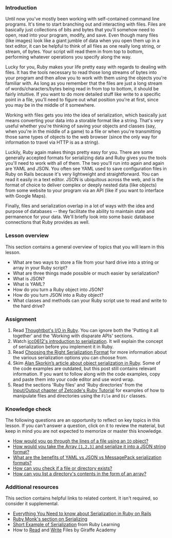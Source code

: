 ### Introduction

Until now you've mostly been working with self-contained command line programs.  It's time to start branching out and interacting with files.  Files are basically just collections of bits and bytes that you'll somehow need to open, read into your program, modify, and save.  Even though many files (like images) look like a giant jumble of data when you open them up in a text editor, it can be helpful to think of all files as one really long string, or stream, of bytes.  Your script will read them in from top to bottom, performing whatever operations you specify along the way.

Lucky for you, Ruby makes your life pretty easy with regards to dealing with files.  It has the tools necessary to read those long streams of bytes into your program and then allow you to work with them using the objects you're familiar with.  As long as you remember that the files are just a long stream of words/characters/bytes being read in from top to bottom, it should be fairly intuitive.  If you want to do more detailed stuff like write to a specific point in a file, you'll need to figure out what position you're at first, since you may be in the middle of it somewhere.

Working with files gets you into the idea of serialization, which basically just means converting your data into a storable format like a string.  That's very useful whether you're thinking of saving your objects and classes (say, when you're in the middle of a game) to a file or when you're transmitting those same types of objects to the web browser (since the only way for information to travel via HTTP is as a string).

Luckily, Ruby again makes things pretty easy for you. There are some generally accepted formats for serializing data and Ruby gives you the tools you'll need to work with all of them.  The two you'll run into again and again are YAML and JSON.  You often see YAML used to save configuration files in Ruby on Rails because it's very lightweight and straightforward.  You can read it easily in a text editor.  JSON is ubiquitous across the web, and is the format of choice to deliver complex or deeply nested data (like objects) from some website to your program via an API (like if you want to interface with Google Maps).

Finally, files and serialization overlap in a lot of ways with the idea and purpose of databases -- they facilitate the ability to maintain state and permanence for your data.  We'll briefly look into some basic database connections that Ruby provides as well.

### Lesson overview

This section contains a general overview of topics that you will learn in this lesson.

- What are two ways to store a file from your hard drive into a string or array in your Ruby script?
- What are three things made possible or much easier by serialization?
- What is JSON?
- What is YAML?
- How do you turn a Ruby object into JSON?
- How do you turn JSON into a Ruby object?
- What classes and methods can your Ruby script use to read and write to the hard drive?

### Assignment

<div class="lesson-content__panel" markdown="1">

  1. Read [Thoughtbot's I/O in Ruby](https://thoughtbot.com/blog/io-in-ruby). You can ignore both the 'Putting it all together' and the 'Working with disparate APIs' sections.
  1. Watch [icc0612's introduction to serialization](https://www.youtube.com/watch?v=uS37TujnLRw). It will explain the concept of serialization before you implement it in Ruby.
  1. Read [Choosing the Right Serialization Format](https://www.sitepoint.com/choosing-right-serialization-format/) for more information about the various serialization options you can choose from.
  1. Skim [Alan Skorkin’s article about object serialization in Ruby](http://www.skorks.com/2010/04/serializing-and-deserializing-objects-with-ruby/). Some of the code examples are outdated, but this post still contains relevant information. If you want to follow along with the code examples, copy and paste them into your code editor and use word wrap.
  1. Read the sections 'Ruby files' and 'Ruby directories' from the [Input/Output chapter of Zetcode's Ruby Tutorial](http://zetcode.com/lang/rubytutorial/io/) for examples of how to manipulate files and directories using the `File` and `Dir` classes.

</div>

### Knowledge check

The following questions are an opportunity to reflect on key topics in this lesson. If you can't answer a question, click on it to review the material, but keep in mind you are not expected to memorize or master this knowledge.

- [How would you go through the lines of a file using an `IO` object?](https://thoughtbot.com/blog/io-in-ruby)
- [How would you take the Array `[1,2,3]` and serialize it into a JSON string format?](https://www.sitepoint.com/choosing-right-serialization-format/)
- [What are the benefits of YAML vs JSON vs MessagePack serialization formats?](https://www.sitepoint.com/choosing-right-serialization-format/)
- [How can you check if a file or directory exists?](http://zetcode.com/lang/rubytutorial/io/)
- [How can you list a directory's contents in the form of an array?](http://zetcode.com/lang/rubytutorial/io/)

### Additional resources

This section contains helpful links to related content. It isn't required, so consider it supplemental.

- [Everything You Need to know about Serialization in Ruby on Rails](https://blog.kiprosh.com/serialization_in_ruby_on_rails_part_one/)
- [Ruby Monk's section on Serializing](https://web.archive.org/web/20160505174806/http://rubymonk.com/learning/books/4-ruby-primer-ascent/chapters/45-more-classes/lessons/104-serializing)
- [Short Example of Serialization](https://web.archive.org/web/20200627063721/http://rubylearning.com/satishtalim/object_serialization.html) from Ruby Learning
- How to [Read](https://www.youtube.com/watch?v=92li0A8d4io) and [Write](https://www.youtube.com/watch?v=FW9hDsMY1is) Files by Giraffe Academy

